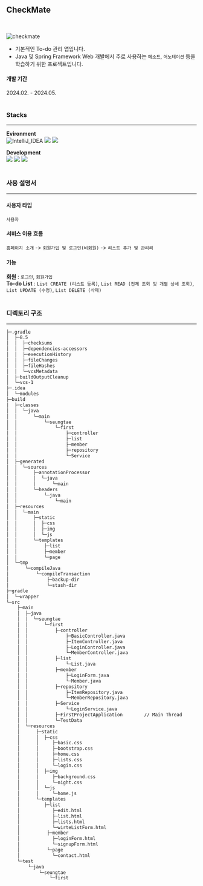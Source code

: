 ## CheckMate
<br>

![checkmate](https://github.com/SeungTaeGit/CheckMate/assets/129585999/01393551-8759-4df8-9513-23478778c80e)

- 기본적인 To-do 관리 앱입니다.
- Java 및 Spring Framework Web 개발에서 주로 사용하는 `메소드`, `어노테이션` 등을 학습하기 위한 프로젝트입니다.

#### 개발 기간
2024.02. - 2024.05.
<br>
<br>


### Stacks
---
**Evironment** <br>
<img src="https://img.shields.io/badge/IntelliJ_IDEA-000000?style=for-the-badge&amp;logo=IntelliJ%20IDEA&amp;logoColor=white" alt="IntelliJ_IDEA">
<img src="https://img.shields.io/badge/Git-F05032?style=for-the-badge&logo=Git&logoColor=white">   <!-- Git -->
<img src="https://img.shields.io/badge/Github-181717?style=for-the-badge&logo=GitHub&logoColor=white">   <!-- Github -->

**Development** <br>
<img src="https://img.shields.io/badge/java-007396?style=for-the-badge&logo=OpenJDK&logoColor=white">   <!-- Java -->
<img src="https://img.shields.io/badge/Spring-6DB33F?style=for-the-badge&logo=Spring&logoColor=white">  <!-- Spring -->
<img src="https://img.shields.io/badge/springboot-6DB33F?style=for-the-badge&logo=springboot&logoColor=white">  <!-- Spring boot -->
<br>
<br>


### 사용 설명서
---

  #### 사용자 타입
  `사용자`
  #### 서비스 이용 흐름
  `홈페이지 소개` -> `회원가입 및 로그인(비회원)` -> `리스트 추가 및 관리리`
  #### 기능
  **회원** : `로그인`, `회원가입` <br>
  **To-do List** : `List CREATE (리스트 등록)`, `List READ (전체 조회 및 개별 상세 조회)`, `List UPDATE (수정)`, `List DELETE (삭제)`
<br>
<br>


### 디렉토리 구조
---
```bash
├─.gradle
│  ├─8.5
│  │  ├─checksums
│  │  ├─dependencies-accessors
│  │  ├─executionHistory
│  │  ├─fileChanges
│  │  ├─fileHashes
│  │  └─vcsMetadata
│  ├─buildOutputCleanup
│  └─vcs-1
├─.idea
│  └─modules
├─build
│  ├─classes
│  │  └─java
│  │      └─main
│  │          └─seungtae
│  │              └─first
│  │                  ├─controller
│  │                  ├─list
│  │                  ├─member
│  │                  ├─repository
│  │                  └─Service
│  ├─generated
│  │  └─sources
│  │      ├─annotationProcessor
│  │      │  └─java
│  │      │      └─main
│  │      └─headers
│  │          └─java
│  │              └─main
│  ├─resources
│  │  └─main
│  │      ├─static
│  │      │  ├─css
│  │      │  ├─img
│  │      │  └─js
│  │      └─templates
│  │          ├─list
│  │          ├─member
│  │          └─page
│  └─tmp
│      └─compileJava
│          └─compileTransaction
│              ├─backup-dir
│              └─stash-dir
├─gradle
│  └─wrapper
└─src
    ├─main
    │  ├─java
    │  │  └─seungtae
    │  │      └─first
    │  │          ├─controller
    │  │              ├─BasicController.java
    │  │              ├─ItemController.java
    │  │              ├─LoginController.java
    │  │              └─MemberController.java
    │  │          ├─list
    │  │              └─List.java
    │  │          ├─member
    │  │              ├─LoginForm.java
    │  │              └─Member.java
    │  │          ├─repository
    │  │              ├─ItemRepository.java
    │  │              └─MemberRepository.java
    │  │          ├─Service
    │  │              └─LoginService.java
    │  │          ├─FirstProjectApplication        // Main Thread
    │  │          └─TestData
    │  └─resources
    │      ├─static
    │      │  ├─css
    │      │     ├─basic.css
    │      │     ├─bootstrap.css
    │      │     ├─home.css
    │      │     ├─lists.css
    │      │     └─login.css
    │      │  ├─img
    │      │     ├─background.css
    │      │     └─night.css
    │      │  └─js
    │      │     └─home.js
    │      └─templates
    │         ├─list
    │            ├─edit.html
    │            ├─list.html
    │            ├─lists.html
    │            └─wirteListForm.html
    │          ├─member
    │            ├─loginForm.html
    │            └─signupForm.html
    │          └─page
    │            └─contact.html
    └─test
        └─java
            └─seungtae
                └─first
```

<br>
